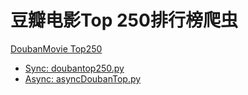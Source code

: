 # 豆瓣电影Top 250排行榜爬虫
[DoubanMovie Top250](https://movie.douban.com/top250)
  
* [Sync: doubantop250.py](./doubantop250.py)
* [Async: asyncDoubanTop.py](./asyncDoubanTop.py)